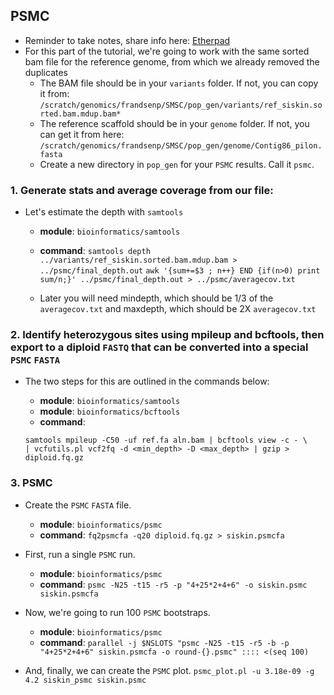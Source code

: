 ## PSMC

* Reminder to take notes, share info here: [Etherpad](https://pad.carpentries.org/2019-Oct-SMSC)
* For this part of the tutorial, we're going to work with the same sorted bam file for the reference genome, from which we already removed the duplicates
	+ The BAM file should be in your `variants` folder. If not, you can copy it from:  `/scratch/genomics/frandsenp/SMSC/pop_gen/variants/ref_siskin.sorted.bam.mdup.bam*`
	+ The reference scaffold should be in your `genome` folder. If not, you can get it from here: `/scratch/genomics/frandsenp/SMSC/pop_gen/genome/Contig86_pilon.fasta`
	+ Create a new directory in `pop_gen` for your `PSMC` results. Call it `psmc`.

### 1. Generate stats and average coverage from our file:

* Let's estimate the depth with `samtools`
	+ **module**: ```bioinformatics/samtools```
	+ **command**: 
	```samtools depth ../variants/ref_siskin.sorted.bam.mdup.bam > ../psmc/final_depth.out```
		```awk '{sum+=$3 ; n++} END {if(n>0) print sum/n;}' ../psmc/final_depth.out > ../psmc/averagecov.txt```
	
	+ Later you will need mindepth, which should be 1/3 of the `averagecov.txt` and maxdepth, which should be 2X `averagecov.txt`

### 2. Identify heterozygous sites using mpileup and bcftools, then export to a diploid `FASTQ` that can be converted into a special `PSMC` `FASTA`
* The two steps for this are outlined in the commands below:
	+ **module**: ```bioinformatics/samtools```
	+ **module**: ```bioinformatics/bcftools```
	+ **command**: 

	```
	samtools mpileup -C50 -uf ref.fa aln.bam | bcftools view -c - \
	| vcfutils.pl vcf2fq -d <min_depth> -D <max_depth> | gzip > diploid.fq.gz
	```
	

### 3. PSMC
* Create the `PSMC` `FASTA` file.
	+ **module**: ```bioinformatics/psmc```
	+ **command**: ```fq2psmcfa -q20 diploid.fq.gz > siskin.psmcfa```

* First, run a single `PSMC` run.
	+ **module**: `bioinformatics/psmc`
	+ **command**: ```psmc -N25 -t15 -r5 -p "4+25*2+4+6" -o siskin.psmc siskin.psmcfa```

* Now, we're going to run 100 `PSMC` bootstraps.
	+ **module**: `bioinformatics/psmc`
	+ **command**: ```parallel -j $NSLOTS "psmc -N25 -t15 -r5 -b -p "4+25*2+4+6" siskin.psmcfa -o round-{}.psmc" :::: <(seq 100)```

* And, finally, we can create the `PSMC` plot. 
```psmc_plot.pl -u 3.18e-09 -g 4.2 siskin_psmc siskin.psmc```